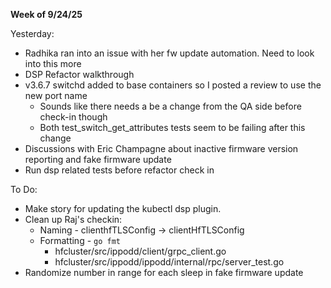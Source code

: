 **Week of 9/24/25**

Yesterday:
- Radhika ran into an issue with her fw update automation. Need to look into this more
- DSP Refactor walkthrough
- v3.6.7 switchd added to base containers so I posted a review to use the new port name
	- Sounds like there needs a be a change from the QA side before check-in though
	- Both test_switch_get_attributes tests seem to be failing after this change
- Discussions with Eric Champagne about inactive firmware version reporting and fake firmware update
- Run dsp related tests before refactor check in

To Do:
- Make story for updating the kubectl dsp plugin.
- Clean up Raj's checkin:
	- Naming - clienthfTLSConfig -> clientHfTLSConfig
	- Formatting - `go fmt`
		- hfcluster/src/ippodd/client/grpc_client.go
		- hfcluster/src/ippodd/ippodd/internal/rpc/server_test.go
- Randomize number in range for each sleep in fake firmware update


```

```